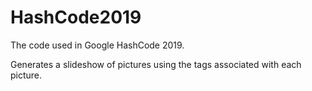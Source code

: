 # HashCode2019
The code used in Google HashCode 2019.

Generates a slideshow of pictures using the tags associated with each picture.
